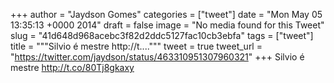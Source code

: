 
+++
author = "Jaydson Gomes"
categories = ["tweet"]
date = "Mon May 05 13:35:13 +0000 2014"
draft = false
image = "No media found for this Tweet"
slug = "41d648d968acebc3f82d2ddc5127fac10cb3ebfa"
tags = ["tweet"]
title = """Silvio é mestre http://t...."""
tweet = true
tweet_url = "https://twitter.com/jaydson/status/463310951307960321"
+++
Silvio é mestre http://t.co/80Tj8gkaxy
